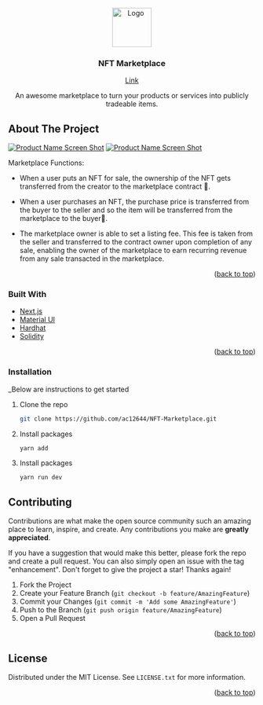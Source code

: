 <!-- PROJECT LOGO -->

<br />
<div align="center">
  <a href="#">
    <img src="https://firebasestorage.googleapis.com/v0/b/virtualground-meta.appspot.com/o/nft%2Fnft.png?alt=media&token=58741d5d-9f34-4884-a30e-3cb24c0f2028" alt="Logo" width="80" height="80">
  </a>

  <h3 align="center">NFT Marketplace</h3>
  <a href="https://marketplace-46f99.web.app/">Link</a>

  <p align="center">
    An awesome marketplace to turn your products or services into publicly tradeable items.
  </p>
</div>

<!-- ABOUT THE PROJECT -->

## About The Project

[![Product Name Screen Shot][product-screenshot]]()
[![Product Name Screen Shot][product-screenshot2]]()

Marketplace Functions:

- When a user puts an NFT for sale, the ownership of the NFT gets transferred from the creator to the marketplace contract 📝.

- When a user purchases an NFT, the purchase price is transferred from the buyer to the seller and so the item will be transferred from the marketplace to the buyer🧑.

- The marketplace owner is able to set a listing fee. This fee is taken from the seller and transferred to the contract owner upon completion of any sale, enabling the owner of the marketplace to earn recurring revenue from any sale transacted in the marketplace.

<p align="right">(<a href="#top">back to top</a>)</p>

### Built With

- [Next.js](https://nextjs.org/)
- [Material UI](https://mui.com/)
- [Hardhat](https://hardhat.org/)
- [Solidity](https://docs.soliditylang.org/)

<p align="right">(<a href="#top">back to top</a>)</p>

### Installation

\_Below are instructions to get started

1. Clone the repo
   ```sh
   git clone https://github.com/ac12644/NFT-Marketplace.git
   ```
2. Install packages
   ```sh
   yarn add
   ```
3. Install packages
   ```sh
   yarn run dev
   ```

<!-- CONTRIBUTING -->

## Contributing

Contributions are what make the open source community such an amazing place to learn, inspire, and create. Any contributions you make are **greatly appreciated**.

If you have a suggestion that would make this better, please fork the repo and create a pull request. You can also simply open an issue with the tag "enhancement".
Don't forget to give the project a star! Thanks again!

1. Fork the Project
2. Create your Feature Branch (`git checkout -b feature/AmazingFeature`)
3. Commit your Changes (`git commit -m 'Add some AmazingFeature'`)
4. Push to the Branch (`git push origin feature/AmazingFeature`)
5. Open a Pull Request

<p align="right">(<a href="#top">back to top</a>)</p>
 
 
<!-- LICENSE -->
## License

Distributed under the MIT License. See `LICENSE.txt` for more information.

<p align="right">(<a href="#top">back to top</a>)</p>

<!-- MARKDOWN LINKS & IMAGES -->


[product-screenshot]: https://firebasestorage.googleapis.com/v0/b/virtualground-meta.appspot.com/o/nft%2Fscreenshot.png?alt=media&token=b788b18e-cd33-43f4-9fb8-ee3dc6555bb6
[product-screenshot2]: https://firebasestorage.googleapis.com/v0/b/virtualground-meta.appspot.com/o/nft%2FScreenshot%202022-07-03%20at%2012.24.19.png?alt=media&token=7528e3b4-72df-4660-b576-2c072e7cce1c
